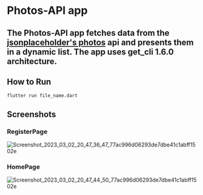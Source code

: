 # Photos-API app
## The Photos-API app fetches data from the [jsonplaceholder's photos](https://jsonplaceholder.typicode.com/photos) api and presents them in a dynamic list. The app uses get_cli 1.6.0 architecture.

## How to Run
```flutter run file_name.dart```
## Screenshots
### RegisterPage
![Screenshot_2023_03_02_20_47_36_47_77ac996d06293de7dbe41c1abff1502e](https://user-images.githubusercontent.com/88205492/222470509-c4af1ae3-d26d-4fca-b152-323ff60a5b35.jpg)

### HomePage
![Screenshot_2023_03_02_20_47_44_50_77ac996d06293de7dbe41c1abff1502e](https://user-images.githubusercontent.com/88205492/222470498-9209fdb2-1900-40da-94a9-9cda4721612c.jpg)
